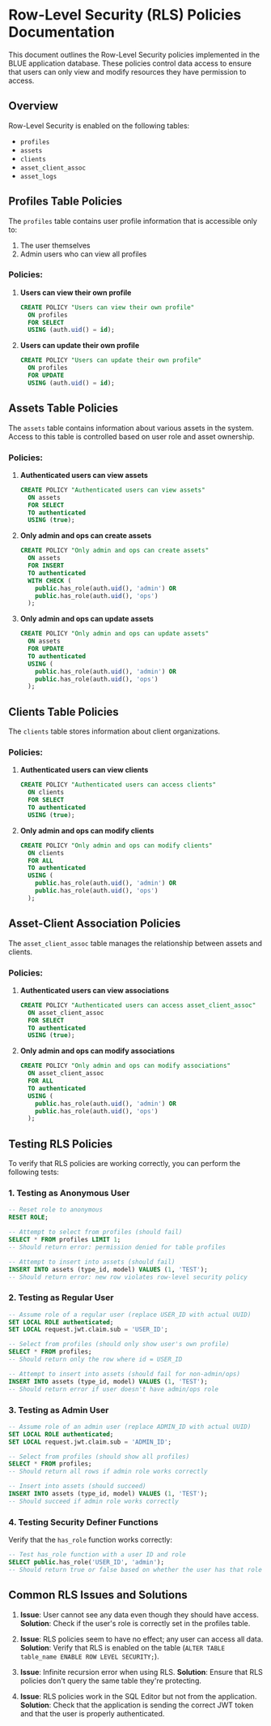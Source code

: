 
# Row-Level Security (RLS) Policies Documentation

This document outlines the Row-Level Security policies implemented in the BLUE application database. These policies control data access to ensure that users can only view and modify resources they have permission to access.

## Overview

Row-Level Security is enabled on the following tables:
- `profiles`
- `assets`
- `clients`
- `asset_client_assoc`
- `asset_logs`

## Profiles Table Policies

The `profiles` table contains user profile information that is accessible only to:
1. The user themselves
2. Admin users who can view all profiles

### Policies:

1. **Users can view their own profile**
   ```sql
   CREATE POLICY "Users can view their own profile"
     ON profiles
     FOR SELECT
     USING (auth.uid() = id);
   ```

2. **Users can update their own profile**
   ```sql
   CREATE POLICY "Users can update their own profile"
     ON profiles
     FOR UPDATE
     USING (auth.uid() = id);
   ```

## Assets Table Policies

The `assets` table contains information about various assets in the system. Access to this table is controlled based on user role and asset ownership.

### Policies:

1. **Authenticated users can view assets**
   ```sql
   CREATE POLICY "Authenticated users can view assets"
     ON assets
     FOR SELECT
     TO authenticated
     USING (true);
   ```

2. **Only admin and ops can create assets**
   ```sql
   CREATE POLICY "Only admin and ops can create assets"
     ON assets
     FOR INSERT
     TO authenticated
     WITH CHECK (
       public.has_role(auth.uid(), 'admin') OR 
       public.has_role(auth.uid(), 'ops')
     );
   ```

3. **Only admin and ops can update assets**
   ```sql
   CREATE POLICY "Only admin and ops can update assets"
     ON assets
     FOR UPDATE
     TO authenticated
     USING (
       public.has_role(auth.uid(), 'admin') OR 
       public.has_role(auth.uid(), 'ops')
     );
   ```

## Clients Table Policies

The `clients` table stores information about client organizations.

### Policies:

1. **Authenticated users can view clients**
   ```sql
   CREATE POLICY "Authenticated users can access clients"
     ON clients
     FOR SELECT
     TO authenticated
     USING (true);
   ```

2. **Only admin and ops can modify clients**
   ```sql
   CREATE POLICY "Only admin and ops can modify clients"
     ON clients
     FOR ALL
     TO authenticated
     USING (
       public.has_role(auth.uid(), 'admin') OR 
       public.has_role(auth.uid(), 'ops')
     );
   ```

## Asset-Client Association Policies

The `asset_client_assoc` table manages the relationship between assets and clients.

### Policies:

1. **Authenticated users can view associations**
   ```sql
   CREATE POLICY "Authenticated users can access asset_client_assoc"
     ON asset_client_assoc
     FOR SELECT
     TO authenticated
     USING (true);
   ```

2. **Only admin and ops can modify associations**
   ```sql
   CREATE POLICY "Only admin and ops can modify associations"
     ON asset_client_assoc
     FOR ALL
     TO authenticated
     USING (
       public.has_role(auth.uid(), 'admin') OR 
       public.has_role(auth.uid(), 'ops')
     );
   ```

## Testing RLS Policies

To verify that RLS policies are working correctly, you can perform the following tests:

### 1. Testing as Anonymous User

```sql
-- Reset role to anonymous
RESET ROLE;

-- Attempt to select from profiles (should fail)
SELECT * FROM profiles LIMIT 1;
-- Should return error: permission denied for table profiles

-- Attempt to insert into assets (should fail)
INSERT INTO assets (type_id, model) VALUES (1, 'TEST');
-- Should return error: new row violates row-level security policy
```

### 2. Testing as Regular User

```sql
-- Assume role of a regular user (replace USER_ID with actual UUID)
SET LOCAL ROLE authenticated;
SET LOCAL request.jwt.claim.sub = 'USER_ID';

-- Select from profiles (should only show user's own profile)
SELECT * FROM profiles;
-- Should return only the row where id = USER_ID

-- Attempt to insert into assets (should fail for non-admin/ops)
INSERT INTO assets (type_id, model) VALUES (1, 'TEST');
-- Should return error if user doesn't have admin/ops role
```

### 3. Testing as Admin User

```sql
-- Assume role of an admin user (replace ADMIN_ID with actual UUID)
SET LOCAL ROLE authenticated;
SET LOCAL request.jwt.claim.sub = 'ADMIN_ID';

-- Select from profiles (should show all profiles)
SELECT * FROM profiles;
-- Should return all rows if admin role works correctly

-- Insert into assets (should succeed)
INSERT INTO assets (type_id, model) VALUES (1, 'TEST');
-- Should succeed if admin role works correctly
```

### 4. Testing Security Definer Functions

Verify that the `has_role` function works correctly:

```sql
-- Test has_role function with a user ID and role
SELECT public.has_role('USER_ID', 'admin');
-- Should return true or false based on whether the user has that role
```

## Common RLS Issues and Solutions

1. **Issue**: User cannot see any data even though they should have access.
   **Solution**: Check if the user's role is correctly set in the profiles table.

2. **Issue**: RLS policies seem to have no effect; any user can access all data.
   **Solution**: Verify that RLS is enabled on the table (`ALTER TABLE table_name ENABLE ROW LEVEL SECURITY;`).

3. **Issue**: Infinite recursion error when using RLS.
   **Solution**: Ensure that RLS policies don't query the same table they're protecting.

4. **Issue**: RLS policies work in the SQL Editor but not from the application.
   **Solution**: Check that the application is sending the correct JWT token and that the user is properly authenticated.
